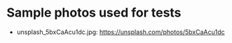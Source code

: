 # Sample photos used for tests

+ unsplash_5bxCaAcu1dc.jpg: https://unsplash.com/photos/5bxCaAcu1dc
